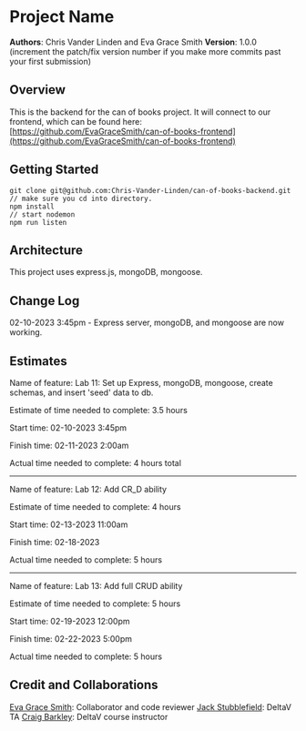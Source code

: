 # Project Name

**Authors**: Chris Vander Linden and Eva Grace Smith
**Version**: 1.0.0 (increment the patch/fix version number if you make more commits past your first submission)

## Overview

This is the backend for the can of books project.  It will connect to our frontend, which can be found here: [https://github.com/EvaGraceSmith/can-of-books-frontend](https://github.com/EvaGraceSmith/can-of-books-frontend)

## Getting Started

    git clone git@github.com:Chris-Vander-Linden/can-of-books-backend.git
    // make sure you cd into directory.
    npm install
    // start nodemon
    npm run listen

## Architecture

This project uses express.js, mongoDB, mongoose.

## Change Log

02-10-2023 3:45pm - Express server, mongoDB, and mongoose are now working.

## Estimates

Name of feature: Lab 11: Set up Express, mongoDB, mongoose, create schemas, and insert 'seed' data to db.

Estimate of time needed to complete: 3.5 hours

Start time: 02-10-2023 3:45pm

Finish time: 02-11-2023 2:00am

Actual time needed to complete: 4 hours total

---

Name of feature: Lab 12: Add CR_D ability

Estimate of time needed to complete: 4 hours

Start time: 02-13-2023 11:00am

Finish time: 02-18-2023

Actual time needed to complete: 5 hours

---

Name of feature: Lab 13: Add full CRUD ability

Estimate of time needed to complete: 5 hours

Start time: 02-19-2023 12:00pm

Finish time: 02-22-2023 5:00pm

Actual time needed to complete: 5 hours

## Credit and Collaborations

[Eva Grace Smith](https://github.com/EvaGraceSmith): Collaborator and code reviewer
[Jack Stubblefield](https://github.com/Jacks-01): DeltaV TA
[Craig Barkley](https://github.com/tektechnologies): DeltaV course instructor
